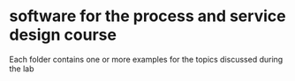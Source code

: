 # software for the process and service design course
Each folder contains one or more examples for the topics discussed during the lab
